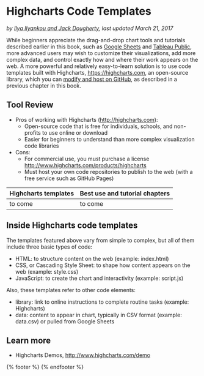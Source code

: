 # Highcharts Code Templates
*by [Ilya Ilyankou and Jack Dougherty](../introduction/who.md), last updated March 21, 2017*

While beginners appreciate the drag-and-drop chart tools and tutorials described earlier in this book, such as [Google Sheets](../chart/google-sheets) and [Tableau Public](../chart/tableau-public), more advanced users may wish to customize their visualizations, add more complex data, and control exactly how and where their work appears on the web. A more powerful and relatively easy-to-learn solution is to use code templates built with Highcharts, https://highcharts.com, an open-source library, which you can [modify and host on GitHub](../github), as described in a previous chapter in this book.

## Tool Review
- Pros of working with Highcharts (http://highcharts.com):
  - Open-source code that is free for individuals, schools, and non-profits to use online or download
  - Easier for beginners to understand than more complex visualization code libraries
- Cons:
  - For commercial use, you must purchase a license http://www.highcharts.com/products/highcharts
  - Must host your own code repositories to publish to the web (with a free service such as GitHub Pages)

| Highcharts templates     | Best use and tutorial chapters |
| --- | --- |
| to come | to come |

## Inside Highcharts code templates
The templates featured above vary from simple to complex, but all of them include three basic types of code:
- HTML: to structure content on the web (example: index.html)
- CSS, or Cascading Style Sheet: to shape how content appears on the web (example: style.css)
- JavaScript: to create the chart and interactivity (example: script.js)

Also, these templates refer to other code elements:
- library: link to online instructions to complete routine tasks (example: Highcharts)
- data: content to appear in chart, typically in CSV format (example: data.csv) or pulled from Google Sheets

## Learn more
- Highcharts Demos, http://www.highcharts.com/demo

{% footer %}
{% endfooter %}
